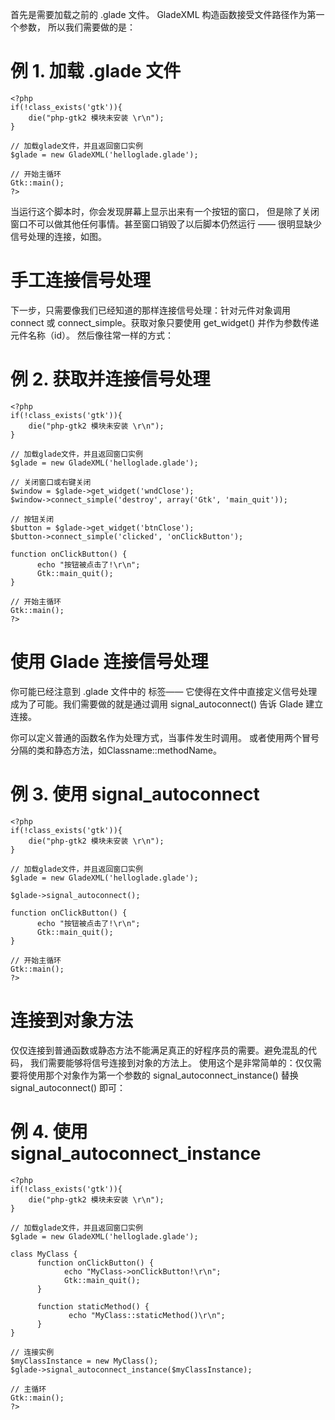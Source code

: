 首先是需要加载之前的 .glade 文件。 GladeXML 构造函数接受文件路径作为第一个参数， 所以我们需要做的是：

# 例 1. 加载 .glade 文件
~~~
<?php   
if(!class_exists('gtk')){   
	die("php-gtk2 模块未安装 \r\n");   
}   
  
// 加载glade文件，并且返回窗口实例   
$glade = new GladeXML('helloglade.glade');   
  
// 开始主循环   
Gtk::main();   
?>  
~~~
当运行这个脚本时，你会发现屏幕上显示出来有一个按钮的窗口， 但是除了关闭窗口不可以做其他任何事情。甚至窗口销毁了以后脚本仍然运行 —— 很明显缺少信号处理的连接，如图。

# 手工连接信号处理

下一步，只需要像我们已经知道的那样连接信号处理：针对元件对象调用 connect 或 connect_simple。获取对象只要使用 get_widget() 并作为参数传递元件名称（id）。 然后像往常一样的方式：

# 例 2. 获取并连接信号处理
~~~
<?php   
if(!class_exists('gtk')){   
	die("php-gtk2 模块未安装 \r\n");   
}   
  
// 加载glade文件，并且返回窗口实例   
$glade = new GladeXML('helloglade.glade');   
  
// 关闭窗口或右键关闭   
$window = $glade->get_widget('wndClose');   
$window->connect_simple('destroy', array('Gtk', 'main_quit'));   
  
// 按钮关闭   
$button = $glade->get_widget('btnClose');   
$button->connect_simple('clicked', 'onClickButton');   
  
function onClickButton() {   
      echo "按钮被点击了!\r\n";   
      Gtk::main_quit();   
}   
  
// 开始主循环   
Gtk::main();   
?>  
~~~

# 使用 Glade 连接信号处理
你可能已经注意到 .glade 文件中的 <signal> 标签—— 它使得在文件中直接定义信号处理成为了可能。我们需要做的就是通过调用 signal_autoconnect() 告诉 Glade 建立连接。

你可以定义普通的函数名作为处理方式，当事件发生时调用。 或者使用两个冒号分隔的类和静态方法，如Classname::methodName。

# 例 3. 使用 signal_autoconnect
~~~
<?php   
if(!class_exists('gtk')){   
	die("php-gtk2 模块未安装 \r\n");   
}   
  
// 加载glade文件，并且返回窗口实例   
$glade = new GladeXML('helloglade.glade');   
  
$glade->signal_autoconnect();   
  
function onClickButton() {   
      echo "按钮被点击了!\r\n";   
      Gtk::main_quit();   
}   
  
// 开始主循环   
Gtk::main();   
?>  
~~~

# 连接到对象方法 
仅仅连接到普通函数或静态方法不能满足真正的好程序员的需要。避免混乱的代码， 我们需要能够将信号连接到对象的方法上。
使用这个是非常简单的：仅仅需要将使用那个对象作为第一个参数的 signal_autoconnect_instance() 替换 signal_autoconnect() 即可：

# 例 4. 使用 signal_autoconnect_instance
~~~
<?php   
if(!class_exists('gtk')){   
	die("php-gtk2 模块未安装 \r\n");   
}   
  
// 加载glade文件，并且返回窗口实例   
$glade = new GladeXML('helloglade.glade');   
  
class MyClass {   
      function onClickButton() {   
            echo "MyClass->onClickButton!\r\n";   
            Gtk::main_quit();   
      }   
  
      function staticMethod() {   
             echo "MyClass::staticMethod()\r\n";   
      }   
}   
  
// 连接实例   
$myClassInstance = new MyClass();   
$glade->signal_autoconnect_instance($myClassInstance);   
  
// 主循环   
Gtk::main();   
?>
~~~